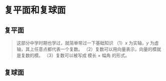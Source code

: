 # 复平面和复球面

## 复平面

> 这部分中学时期也学过，就简单带过一下基础知识
> （1）$x$ 为实轴，$y$ 为虚轴，其上任意点都代表一个复数。
> （2）复数可以用向量表示，向量的模就是复数的模。
> （3）复数可以被写成 模长 $\times$ 幅角 的形式。

## 复球面



